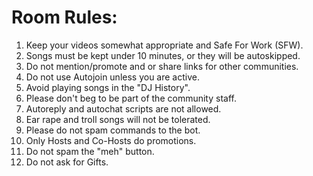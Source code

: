 Room Rules:
=========
<ol>
<li> Keep your videos somewhat appropriate and Safe For Work (SFW). </li>
<li> Songs must be kept under 10 minutes, or they will be autoskipped. </li>
<li> Do not mention/promote and or share links for other communities. </li>
<li> Do not use Autojoin unless you are active. </li>
<li> Avoid playing songs in the "DJ History". </li>
<li> Please don't beg to be part of the community staff. </li>
<li> Autoreply and autochat scripts are not allowed. </li>
<li> Ear rape and troll songs will not be tolerated. </li>
<li> Please do not spam commands to the bot. </li>
<li> Only Hosts and Co-Hosts do promotions. </li>
<li> Do not spam the "meh" button. </li>
<li> Do not ask for Gifts. </li>
</ol>
